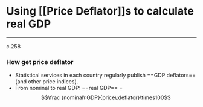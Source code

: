 # Using [[Price Deflator]]s to calculate real GDP
---
c.258
### How get price deflator
- Statistical services in each country regularly publish ==GDP deflators== (and other price indices).
- From nominal to real GDP: ==real GDP== = $$\frac {nominal\:GDP}{price\:deflator}\times100$$
